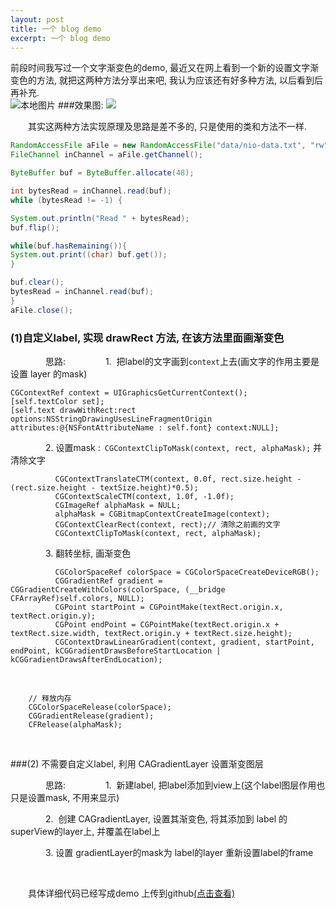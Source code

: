 ```yaml
---
layout: post
title: 一个 blog demo
excerpt: 一个 blog demo
---
```



前段时间我写过一个文字渐变色的demo, 最近又在网上看到一个新的设置文字渐变色的方法, 就把这两种方法分享出来吧, 我认为应该还有好多种方法, 以后看到后再补充.  
![本地图片]({{site.url}}/downloads/ganmao.jpg)
###效果图:
![](http://images0.cnblogs.com/blog2015/754276/201507/281136514853864.png)

　　其实这两种方法实现原理及思路是差不多的, 只是使用的类和方法不一样.

```java
RandomAccessFile aFile = new RandomAccessFile("data/nio-data.txt", "rw");
FileChannel inChannel = aFile.getChannel();

ByteBuffer buf = ByteBuffer.allocate(48);

int bytesRead = inChannel.read(buf);
while (bytesRead != -1) {

System.out.println("Read " + bytesRead);
buf.flip();

while(buf.hasRemaining()){
System.out.print((char) buf.get());
}

buf.clear();
bytesRead = inChannel.read(buf);
}
aFile.close();
```

### (1)自定义label, 实现 drawRect 方法, 在该方法里面画渐变色

　　　　思路: 
　　　　1.  把label的文字画到`context`上去(画文字的作用主要是设置 layer 的mask)
```objc
CGContextRef context = UIGraphicsGetCurrentContext();
[self.textColor set];
[self.text drawWithRect:rect options:NSStringDrawingUsesLineFragmentOrigin   attributes:@{NSFontAttributeName : self.font} context:NULL];
```

　　　　2. 设置mask :` CGContextClipToMask(context, rect, alphaMask);` 并清除文字

```objc
          CGContextTranslateCTM(context, 0.0f, rect.size.height - (rect.size.height - textSize.height)*0.5);
          CGContextScaleCTM(context, 1.0f, -1.0f);
          CGImageRef alphaMask = NULL;
          alphaMask = CGBitmapContextCreateImage(context);
          CGContextClearRect(context, rect);// 清除之前画的文字
          CGContextClipToMask(context, rect, alphaMask);
```
　　　　3. 翻转坐标, 画渐变色
```objc
          CGColorSpaceRef colorSpace = CGColorSpaceCreateDeviceRGB();
          CGGradientRef gradient = CGGradientCreateWithColors(colorSpace, (__bridge CFArrayRef)self.colors, NULL);
          CGPoint startPoint = CGPointMake(textRect.origin.x, textRect.origin.y);
          CGPoint endPoint = CGPointMake(textRect.origin.x + textRect.size.width, textRect.origin.y + textRect.size.height);
          CGContextDrawLinearGradient(context, gradient, startPoint, endPoint, kCGGradientDrawsBeforeStartLocation | kCGGradientDrawsAfterEndLocation);
```  
    
```objc
    // 释放内存
    CGColorSpaceRelease(colorSpace);
    CGGradientRelease(gradient);
    CFRelease(alphaMask);
```
 

###(2) 不需要自定义label, 利用 CAGradientLayer 设置渐变图层

　　　　思路: 
　　　　1.  新建label, 把label添加到view上(这个label图层作用也只是设置mask, 不用来显示)

　　　　2.  创建 CAGradientLayer, 设置其渐变色, 将其添加到 label 的superView的layer上, 并覆盖在label上

　　　　3. 设置 gradientLayer的mask为 label的layer 重新设置label的frame

 

　　具体详细代码已经写成demo 上传到github[(点击查看)](https://github.com/yuchuanfeng/CFGradientLabelDemo)